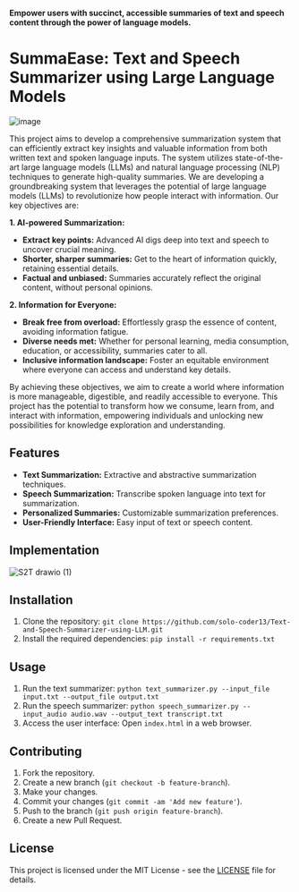 **Empower users with succinct, accessible summaries of text and speech content through the power of language models.**
# SummaEase: Text and Speech Summarizer using Large Language Models
![image](https://github.com/solo-coder13/SummaEase-Text-And-Speech-Summarizer-using-LLM/assets/113525473/f99a55af-e06c-437b-8201-a6abee7f6811)

This project aims to develop a comprehensive summarization system that can efficiently extract key insights and valuable information from both written text and spoken language inputs. The system utilizes state-of-the-art large language models (LLMs) and natural language processing (NLP) techniques to generate high-quality summaries. We are developing a groundbreaking system that leverages the potential of large language models (LLMs) to revolutionize how people interact with information. Our key objectives are:

**1. AI-powered Summarization:**

* **Extract key points:** Advanced AI digs deep into text and speech to uncover crucial meaning.
* **Shorter, sharper summaries:** Get to the heart of information quickly, retaining essential details.
* **Factual and unbiased:** Summaries accurately reflect the original content, without personal opinions.

**2. Information for Everyone:**

* **Break free from overload:** Effortlessly grasp the essence of content, avoiding information fatigue.
* **Diverse needs met:** Whether for personal learning, media consumption, education, or accessibility, summaries cater to all.
* **Inclusive information landscape:** Foster an equitable environment where everyone can access and understand key details.

By achieving these objectives, we aim to create a world where information is more manageable, digestible, and readily accessible to everyone. This project has the potential to transform how we consume, learn from, and interact with information, empowering individuals and unlocking new possibilities for knowledge exploration and understanding.

## Features

- **Text Summarization:** Extractive and abstractive summarization techniques.
- **Speech Summarization:** Transcribe spoken language into text for summarization.
- **Personalized Summaries:** Customizable summarization preferences.
- **User-Friendly Interface:** Easy input of text or speech content.

## Implementation
![S2T drawio (1)](https://github.com/aashishanegi/SummaEase-Text-And-Speech-Summarizer-using-LLM/assets/91939200/1c62a553-c676-4156-bea5-8fe1d115a1c9)


## Installation

1. Clone the repository: `git clone https://github.com/solo-coder13/Text-and-Speech-Summarizer-using-LLM.git`
2. Install the required dependencies: `pip install -r requirements.txt`

## Usage

1. Run the text summarizer: `python text_summarizer.py --input_file input.txt --output_file output.txt`
2. Run the speech summarizer: `python speech_summarizer.py --input_audio audio.wav --output_text transcript.txt`
3. Access the user interface: Open `index.html` in a web browser.

## Contributing

1. Fork the repository.
2. Create a new branch (`git checkout -b feature-branch`).
3. Make your changes.
4. Commit your changes (`git commit -am 'Add new feature'`).
5. Push to the branch (`git push origin feature-branch`).
6. Create a new Pull Request.

## License

This project is licensed under the MIT License - see the [LICENSE](LICENSE) file for details.


